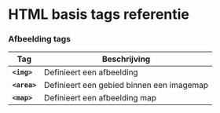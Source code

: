 HTML basis tags referentie
==========================

### Afbeelding tags

| Tag                  | Beschrijving                              |
| -------------------  | ----------------------------------------  |
| **`<img>`** | Definieert een afbeelding |
| **`<area>`** | Definieert een gebied binnen een imagemap |
| **`<map>`** | Definieert een afbeelding map |
